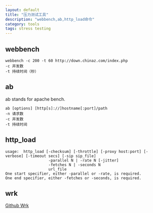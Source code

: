 ```yaml
---
layout: default
title: "压力测试工具"
description: "webbench,ab,http_load命令"
category: tools
tags: stress testing
---
```


## webbench

    webbench -c 200 -t 60 http://down.chinaz.com/index.php
    -c 并发数
    -t 持续时间（秒）

## ab
ab stands for apache bench.

    ab [options] [http[s]://]hostname[:port]/path
    -n 请求数
    -c 并发数
    -t 持续时间

## http_load

    usage:  http_load [-checksum] [-throttle] [-proxy host:port] [-verbose] [-timeout secs] [-sip sip_file]
                       -parallel N | -rate N [-jitter]
                       -fetches N | -seconds N
                       url_file
    One start specifier, either -parallel or -rate, is required.
    One end specifier, either -fetches or -seconds, is required.

## wrk
[Github Wrk](https://github.com/wg/wrk)

